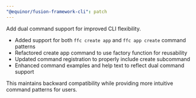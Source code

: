 ```yaml
---
"@equinor/fusion-framework-cli": patch
---
```


Add dual command support for improved CLI flexibility.

- Added support for both `ffc create app` and `ffc app create` command patterns
- Refactored create app command to use factory function for reusability
- Updated command registration to properly include create subcommand
- Enhanced command examples and help text to reflect dual command support

This maintains backward compatibility while providing more intuitive command patterns for users.

